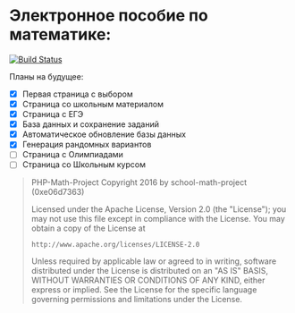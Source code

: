 # Электронное пособие по математике:

[![Build Status](https://travis-ci.org/school-math-project/php-project.svg?branch=master)](https://travis-ci.org/school-math-project/php-project)

Планы на будущее:
- [x] Первая страница с выбором 
- [x] Страница со школьным материалом
- [x] Страница с ЕГЭ
- [x] База данных и сохранение заданий
- [x] Автоматическое обновление базы данных
- [x] Генерация рандомных вариантов
- [ ] Страница с Олимпиадами
- [ ] Страница со Школьным курсом 

>   PHP-Math-Project
>   Copyright 2016 by school-math-project (0xe06d7363)
>
>   Licensed under the Apache License, Version 2.0 (the "License");
>   you may not use this file except in compliance with the License.
>   You may obtain a copy of the License at
>
>     http://www.apache.org/licenses/LICENSE-2.0
>
>   Unless required by applicable law or agreed to in writing, software
>   distributed under the License is distributed on an "AS IS" BASIS,
>   WITHOUT WARRANTIES OR CONDITIONS OF ANY KIND, either express or implied.
>   See the License for the specific language governing permissions and
>   limitations under the License.
